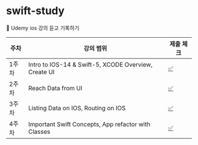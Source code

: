# swift-study
🍎 Udemy ios 강의 듣고 기록하기

|주차|강의 범위|제출 체크|
|---|---|---|
|1주차|Intro to IOS-14 & Swift-5, XCODE Overview, Create UI|[✅](https://github.com/bsorinnn/swift-study/tree/main/Study/Week1)|
|2주차|Reach Data from UI|[✅](https://github.com/bsorinnn/swift-study/tree/main/Study/Week2/Cryptocurrency%20Converter)|
|3주차|Listing Data on IOS, Routing on IOS|[✅](https://github.com/bsorinnn/swift-study/tree/main/Study/Week3/Country%20List)|
|4주차|Important Swift Concepts, App refactor with Classes|[✅](https://github.com/bsorinnn/swift-study/tree/main/Study/Week3/Country%20List)|
